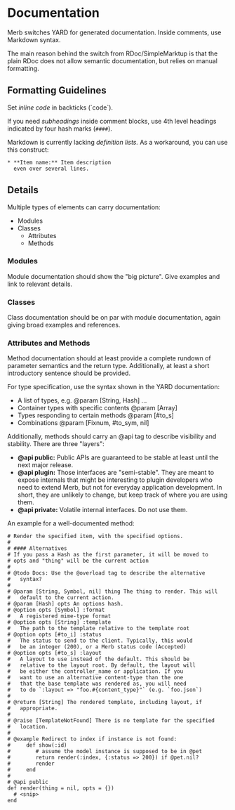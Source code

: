 # Documentation

Merb switches YARD for generated documentation. Inside comments, use
Markdown syntax.

The main reason behind the switch from RDoc/SimpleMarktup is that the
plain RDoc does not allow semantic documentation, but relies on manual
formatting.

## Formatting Guidelines

Set *inline code* in backticks (\`code\`).

If you need *subheadings* inside comment blocks, use 4th level headings
indicated by four hash marks (`####`).

Markdown is currently lacking *definition lists.* As a workaround, you can
use this construct:

    * **Item name:** Item description
      even over several lines.

## Details
Multiple types of elements can carry documentation:

* Modules
* Classes
  * Attributes
  * Methods

### Modules

Module documentation should show the "big picture". Give examples and link
to relevant details.

### Classes

Class documentation should be on par with module documentation, again
giving broad examples and references.

### Attributes and Methods

Method documentation should at least provide a complete rundown of
parameter semantics and the return type. Additionally, at least a short
introductory sentence should be provided.

For type specification, use the syntax shown in the YARD documentation:

* A list of types, e.g.
      @param [String, Hash] ...
* Container types with specific contents
      @param [Array<String>]
* Types responding to certain methods
      @param [#to_s]
* Combinations
      @param [Fixnum, #to_sym, nil]

Additionally, methods should carry an @api tag to describe visibility and
stability. There are three "layers":

* **@api public:** Public APIs are guaranteed to be stable at least until
  the next major release.
* **@api plugin:** Those interfaces are "semi-stable". They are meant to
  expose internals that might be interesting to plugin developers who need
  to extend Merb, but not for everyday application development. In short,
  they are unlikely to change, but keep track of where you are using them.
* **@api private:** Volatile internal interfaces. Do not use them.

An example for a well-documented method:

    # Render the specified item, with the specified options.
    #
    # #### Alternatives
    # If you pass a Hash as the first parameter, it will be moved to
    # opts and "thing" will be the current action
    #
    # @todo Docs: Use the @overload tag to describe the alternative
    #   syntax?
    #
    # @param [String, Symbol, nil] thing The thing to render. This will
    #   default to the current action.
    # @param [Hash] opts An options hash.
    # @option opts [Symbol] :format
    #   A registered mime-type format
    # @option opts [String] :template
    #   The path to the template relative to the template root
    # @option opts [#to_i] :status
    #   The status to send to the client. Typically, this would
    #   be an integer (200), or a Merb status code (Accepted)
    # @option opts [#to_s] :layout
    #   A layout to use instead of the default. This should be
    #   relative to the layout root. By default, the layout will
    #   be either the controller_name or application. If you
    #   want to use an alternative content-type than the one
    #   that the base template was rendered as, you will need
    #   to do `:layout => "foo.#{content_type}"` (e.g. `foo.json`)
    #
    # @return [String] The rendered template, including layout, if
    #   appropriate.
    #
    # @raise [TemplateNotFound] There is no template for the specified
    #   location.
    #
    # @example Redirect to index if instance is not found:
    #     def show(:id)
    #        # assume the model instance is supposed to be in @pet
    #        return render(:index, {:status => 200}) if @pet.nil?
    #        render
    #     end
    #
    # @api public
    def render(thing = nil, opts = {})
      # <snip>
    end
